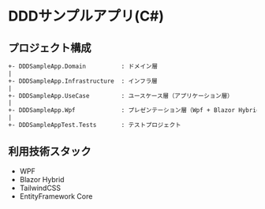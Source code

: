 # DDDサンプルアプリ(C#)

## プロジェクト構成

```txt
+- DDDSampleApp.Domain          : ドメイン層
|
+- DDDSampleApp.Infrastructure  : インフラ層 
|
+- DDDSampleApp.UseCase         : ユースケース層（アプリケーション層）
|
+- DDDSampleApp.Wpf             : プレゼンテーション層（Wpf + Blazor Hybrid）
|
+- DDDSampleAppTest.Tests       : テストプロジェクト
```

## 利用技術スタック

- WPF
- Blazor Hybrid
- TailwindCSS
- EntityFramework Core
